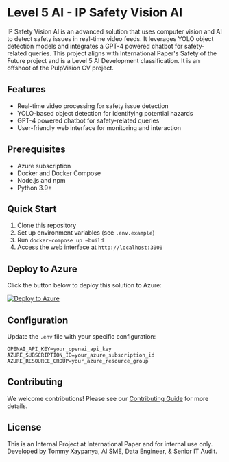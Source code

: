 # Level 5 AI - IP Safety Vision AI

IP Safety Vision AI is an advanced solution that uses computer vision and AI to detect safety issues in real-time video feeds. It leverages YOLO object detection models and integrates a GPT-4 powered chatbot for safety-related queries. This project aligns with International Paper's Safety of the Future project and is a Level 5 AI Development classification. It is an offshoot of the PulpVision CV project.

## Features

- Real-time video processing for safety issue detection
- YOLO-based object detection for identifying potential hazards
- GPT-4 powered chatbot for safety-related queries
- User-friendly web interface for monitoring and interaction

## Prerequisites

- Azure subscription
- Docker and Docker Compose
- Node.js and npm
- Python 3.9+

## Quick Start

1. Clone this repository
2. Set up environment variables (see `.env.example`)
3. Run `docker-compose up —build`
4. Access the web interface at `http://localhost:3000`

## Deploy to Azure

Click the button below to deploy this solution to Azure:

[![Deploy to Azure](https://aka.ms/deploytoazurebutton)](https://portal.azure.com/#create/Microsoft.Template/uri/https%3A%2F%2Fraw.githubusercontent.com%2FYourUsername%2Fsafety-vision-ai%2Fmain%2Fazure%2Farm-templates%2Fdeployment-template.json)

## Configuration

Update the `.env` file with your specific configuration:

```
OPENAI_API_KEY=your_openai_api_key
AZURE_SUBSCRIPTION_ID=your_azure_subscription_id
AZURE_RESOURCE_GROUP=your_azure_resource_group
```

## Contributing

We welcome contributions! Please see our [Contributing Guide](CONTRIBUTING.md) for more details.

## License

This is an Internal Project at International Paper and for internal use only. Developed by Tommy Xaypanya, AI SME, Data Engineer, & Senior IT Audit.
